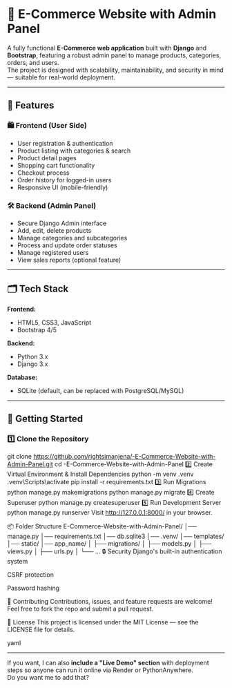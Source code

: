 # 🛒 E-Commerce Website with Admin Panel

A fully functional **E-Commerce web application** built with **Django** and **Bootstrap**, featuring a robust admin panel to manage products, categories, orders, and users.  
The project is designed with scalability, maintainability, and security in mind — suitable for real-world deployment.

---

## 📌 Features

### 🛍 Frontend (User Side)
- User registration & authentication
- Product listing with categories & search
- Product detail pages
- Shopping cart functionality
- Checkout process
- Order history for logged-in users
- Responsive UI (mobile-friendly)

### 🛠 Backend (Admin Panel)
- Secure Django Admin interface
- Add, edit, delete products
- Manage categories and subcategories
- Process and update order statuses
- Manage registered users
- View sales reports (optional feature)

---

## 🗂 Tech Stack

**Frontend:**
- HTML5, CSS3, JavaScript
- Bootstrap 4/5

**Backend:**
- Python 3.x
- Django 3.x

**Database:**
- SQLite (default, can be replaced with PostgreSQL/MySQL)

---

## 🚀 Getting Started

### 1️⃣ Clone the Repository
git clone https://github.com/rightsimanjena/-E-Commerce-Website-with-Admin-Panel.git
cd -E-Commerce-Website-with-Admin-Panel
2️⃣ Create Virtual Environment & Install Dependencies 
python -m venv .venv
.venv\Scripts\activate
pip install -r requirements.txt
3️⃣ Run Migrations
python manage.py makemigrations
python manage.py migrate
4️⃣ Create Superuser
python manage.py createsuperuser
5️⃣ Run Development Server
python manage.py runserver
Visit http://127.0.0.1:8000/ in your browser.

📦 Folder Structure
E-Commerce-Website-with-Admin-Panel/
│── manage.py
│── requirements.txt
│── db.sqlite3
│── .venv/
│── templates/
│── static/
│── app_name/
│   ├── migrations/
│   ├── models.py
│   ├── views.py
│   ├── urls.py
│   └── ...
🔒 Security
Django's built-in authentication system

CSRF protection

Password hashing

🤝 Contributing
Contributions, issues, and feature requests are welcome!
Feel free to fork the repo and submit a pull request.

📄 License
This project is licensed under the MIT License — see the LICENSE file for details.


yaml

---

If you want, I can also **include a "Live Demo" section** with deployment steps so anyone can run it online via Render or PythonAnywhere.  
Do you want me to add that?
